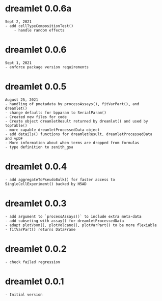 # dreamlet 0.0.6a
	Sept 2, 2021
	- add cellTypeCompositionTest()
		- handle random effects


# dreamlet 0.0.6
	Sept 1, 2021
	- enforce package version requirements


# dreamlet 0.0.5
	August 25, 2021
	- handling of pmetadata by processAssays(), fitVarPart(), and dreamlet()
	- change defaults for bpparam to SerialParam()
	- Created new files for code
	- Create object dreamletResult returned by dreamlet() and used by topTable()
	- more capable dreamletProcessedData object
	- add details() functions for dreamletResult, dreamletProcessedData and vpDF
	- More information about when terms are dropped from formulas
	- type definition to zenith_gsa


# dreamlet 0.0.4
	- add aggregateToPseudoBulk() for faster access to SingleCellExperiment() backed by H5AD
# dreamlet 0.0.3
	- add argument to `processAssays()` to include extra meta-data	
	- add subseting with assay() for dreamletProcessedData
	- adapt plotVoom(), plotVolcano(), plotVarPart() to be more flexiable
	- fitVarPart() returns DataFrame


# dreamlet 0.0.2
	- check failed regression

# dreamlet 0.0.1
	- Initial version
